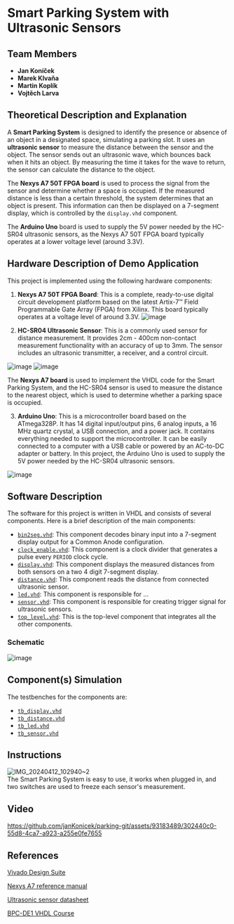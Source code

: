 # Smart Parking System with Ultrasonic Sensors

## Team Members
- **Jan Koníček**
- **Marek Klvaňa**
- **Martin Koplík**
- **Vojtěch Larva**

## Theoretical Description and Explanation
A **Smart Parking System** is designed to identify the presence or absence of an object in a designated space, simulating a parking slot. It uses an **ultrasonic sensor** to measure the distance between the sensor and the object. The sensor sends out an ultrasonic wave, which bounces back when it hits an object. By measuring the time it takes for the wave to return, the sensor can calculate the distance to the object.

The **Nexys A7 50T FPGA board** is used to process the signal from the sensor and determine whether a space is occupied. If the measured distance is less than a certain threshold, the system determines that an object is present. This information can then be displayed on a 7-segment display, which is controlled by the `display.vhd` component.

The **Arduino Uno** board is used to supply the 5V power needed by the HC-SR04 ultrasonic sensors, as the Nexys A7 50T FPGA board typically operates at a lower voltage level (around 3.3V).

## Hardware Description of Demo Application

This project is implemented using the following hardware components:

1. **Nexys A7 50T FPGA Board**: This is a complete, ready-to-use digital circuit development platform based on the latest Artix-7™ Field Programmable Gate Array (FPGA) from Xilinx. This board typically operates at a voltage level of around 3.3V.
![image](https://github.com/janKonicek/parking-git/assets/93183489/cbf24484-7c8d-4d5f-881c-a81818e93501)

2. **HC-SR04 Ultrasonic Sensor**: This is a commonly used sensor for distance measurement. It provides 2cm - 400cm non-contact measurement functionality with an accuracy of up to 3mm. The sensor includes an ultrasonic transmitter, a receiver, and a control circuit.

![image](https://github.com/janKonicek/parking-git/assets/93183489/2e5aff0d-3f97-40c2-8d31-db44c93f5ace)
![image](https://github.com/janKonicek/parking-git/assets/93183489/474df8db-e183-4e10-91af-cf07379e7d18)

The **Nexys A7 board** is used to implement the VHDL code for the Smart Parking System, and the HC-SR04 sensor is used to measure the distance to the nearest object, which is used to determine whether a parking space is occupied.

3. **Arduino Uno**: This is a microcontroller board based on the ATmega328P. It has 14 digital input/output pins, 6 analog inputs, a 16 MHz quartz crystal, a USB connection, and a power jack. It contains everything needed to support the microcontroller. It can be easily connected to a computer with a USB cable or powered by an AC-to-DC adapter or battery. In this project, the Arduino Uno is used to supply the 5V power needed by the HC-SR04 ultrasonic sensors.

![image](https://github.com/janKonicek/parking-git/assets/93183489/d88f189f-c7eb-49b9-8463-163a6273231d)


## Software Description
The software for this project is written in VHDL and consists of several components. Here is a brief description of the main components:

- [`bin2seg.vhd`](./design/bin2seg.vhd): This component decodes binary input into a 7-segment display output for a Common Anode configuration.
- [`clock_enable.vhd`](./design/clock_enable.vhd): This component is a clock divider that generates a pulse every `PERIOD` clock cycle.
- [`display.vhd`](./design/display.vhd): This component displays the measured distances from both sensors on a two 4 digit 7-segment display.
- [`distance.vhd`](./design/distance.vhd): This component reads the distance from connected ultrasonic sensor.
- [`led.vhd`](./design/led.vhd): This component is responsible for ...
- [`sensor.vhd`](./design/sensor.vhd): This component is responsible for creating trigger signal for ultrasonic sensors.
- [`top_level.vhd`](./design/top_level.vhd): This is the top-level component that integrates all the other components.

### Schematic
![image](https://github.com/janKonicek/parking-git/assets/47054496/dc1b9d4b-f064-4244-9e75-ac0f7db58fcc)

## Component(s) Simulation
The testbenches for the components are:
- [`tb_display.vhd`](./simulation/tb_display.vhd)
- [`tb_distance.vhd`](./simulation/tb_distance.vhd)
- [`tb_led.vhd`](./simulation/tb_led.vhd)
- [`tb_sensor.vhd`](./simulation/tb_sensor.vhd)

## Instructions
![IMG_20240412_102940~2](https://github.com/janKonicek/parking-git/assets/93183489/9468692e-0fee-4770-8775-8740f2afcc37)  
The Smart Parking System is easy to use, it works when plugged in, and two switches are used to freeze each sensor's measurement. 

## Video
https://github.com/janKonicek/parking-git/assets/93183489/302440c0-55d8-4ca7-a923-a255e0fe7655

## References
[Vivado Design Suite](https://www.xilinx.com/products/design-tools/vivado.html)  

[Nexys A7 reference manual](https://digilent.com/reference/programmable-logic/nexys-a7/reference-manual)  

[Ultrasonic sensor datasheet](https://dratek.cz/docs/produkty/0/773/eses1500636000.pdf)

[BPC-DE1 VHDL Course](https://github.com/tomas-fryza/vhdl-course/)
